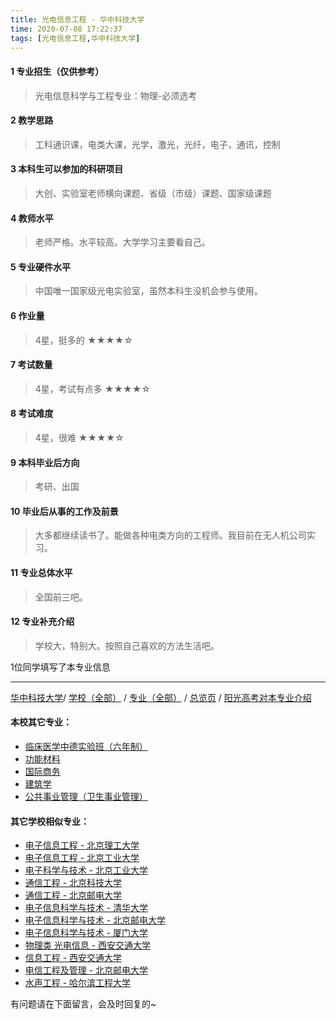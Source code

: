 ```yaml
---
title: 光电信息工程 - 华中科技大学
time: 2020-07-08 17:22:37
tags: [光电信息工程,华中科技大学]
---
```

#### 1 专业招生（仅供参考）  
> 光电信息科学与工程专业：物理-必须选考


#### 2 教学思路
> 工科通识课，电类大课，光学，激光，光纤，电子，通讯，控制


#### 3 本科生可以参加的科研项目
>  大创、实验室老师横向课题、省级（市级）课题、国家级课题


#### 4 教师水平
> 老师严格。水平较高。大学学习主要看自己。


#### 5 专业硬件水平
> 中国唯一国家级光电实验室，虽然本科生没机会参与使用。


#### 6 作业量
>4星，挺多的
★★★★☆


#### 7 考试数量
>4星，考试有点多
★★★★☆


#### 8 考试难度
> 4星，很难
★★★★☆


#### 9 本科毕业后方向
> 考研、出国


#### 10 毕业后从事的工作及前景
> 大多都继续读书了。能做各种电类方向的工程师。我目前在无人机公司实习。


#### 11 专业总体水平
> 全国前三吧。


#### 12 专业补充介绍
> 学校大，特别大。按照自己喜欢的方法生活吧。

1位同学填写了本专业信息
***
[华中科技大学](http://www.jianshu.com/p/eff87eae638b)/ [学校（全部）](http://www.jianshu.com/p/3efa6bcca419) / [专业（全部）](http://www.jianshu.com/p/2d4c6d3552c2) / [总览页](http://www.jianshu.com/p/445daeb4fa00) / [阳光高考对本专业介绍](http://gaokao.chsi.com.cn/sch/zyk/view.do?schId=73395973&specId=437287064)
#### 本校其它专业：
- [临床医学中德实验班（六年制）](http://www.jianshu.com/p/c6c73939dff9) 
- [功能材料](http://www.jianshu.com/p/5fd0d99fa322)
- [国际商务](http://www.jianshu.com/p/9d00ee9d91e8)
- [建筑学](http://www.jianshu.com/p/f8b31bbcc6b9)
- [公共事业管理（卫生事业管理）](http://www.jianshu.com/p/f7c26923f336)

#### 其它学校相似专业：
- [电子信息工程 - 北京理工大学](http://www.jianshu.com/p/bf13725952ce)
- [电子信息工程 - 北京工业大学](http://www.jianshu.com/p/935f8b4dc83f)
- [电子科学与技术 - 北京工业大学](http://www.jianshu.com/p/349a571c8cbb)
- [通信工程 - 北京科技大学](http://www.jianshu.com/p/7f898b0aceb9)
- [通信工程 - 北京邮电大学](http://www.jianshu.com/p/91bd2ad04308)
- [电子信息科学与技术 - 清华大学](http://www.jianshu.com/p/338fc70c84db)
- [电子信息科学与技术 - 北京邮电大学](http://www.jianshu.com/p/60133dfd6cff)
- [电子信息科学与技术 - 厦门大学](http://www.jianshu.com/p/5768803ef6c9)
- [物理类 光电信息 - 西安交通大学](http://www.jianshu.com/p/67e73f46914b)
- [信息工程 - 西安交通大学](http://www.jianshu.com/p/1baace60c4b6)
- [电信工程及管理 - 北京邮电大学](http://www.jianshu.com/p/8840fed0c9dc)
- [水声工程 - 哈尔滨工程大学](http://www.jianshu.com/p/135b63edb39e)

有问题请在下面留言，会及时回复的~